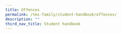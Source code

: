 ```yaml
---
title: Offences
permalink: /tms-family/student-handbook/offences/
description: ""
third_nav_title: Student handbook
---
```

